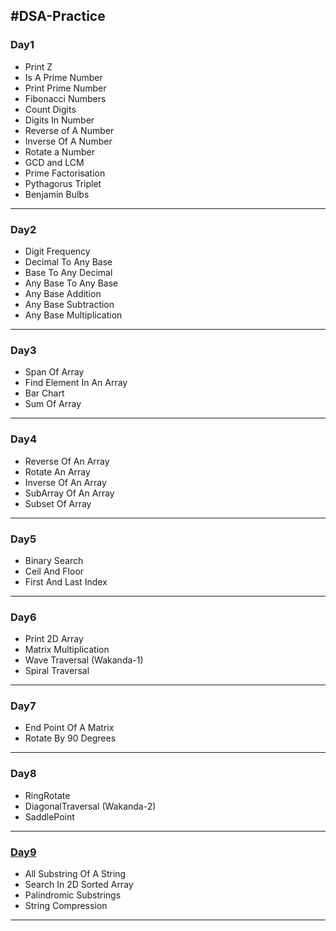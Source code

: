 ## #DSA-Practice


### Day1
  - Print Z
  - Is A Prime Number
  - Print Prime Number
  - Fibonacci Numbers
  - Count Digits
  - Digits In Number
  - Reverse of A Number
  - Inverse Of A Number
  - Rotate a Number
  - GCD and LCM
  - Prime Factorisation
  - Pythagorus Triplet
  - Benjamin Bulbs

- - - -

### Day2
  - Digit Frequency
  - Decimal To Any Base
  - Base To Any Decimal
  - Any Base To Any Base
  - Any Base Addition
  - Any Base Subtraction
  - Any Base Multiplication

- - - -


### Day3
  - Span Of Array 
  - Find Element In An Array 
  - Bar Chart
  - Sum Of Array

- - - -

### Day4
  - Reverse Of An Array
  - Rotate An Array
  - Inverse Of An Array
  - SubArray Of An Array
  - Subset Of Array

- - - -

### Day5
  - Binary Search
  - Ceil And Floor
  - First And Last Index

- - - -


### Day6
  - Print 2D Array
  - Matrix Multiplication
  - Wave Traversal (Wakanda-1)
  - Spiral Traversal

- - - -


### Day7
  - End Point Of A Matrix
  - Rotate By 90 Degrees

- - - -

### Day8
  - RingRotate
  - DiagonalTraversal (Wakanda-2)
  - SaddlePoint

- - - -

### [Day9](https://github.com/bhavesh1129/DSA-Practice/tree/main/Day9)
  - All Substring Of A String
  - Search In 2D Sorted Array
  - Palindromic Substrings
  - String Compression

- - - -




